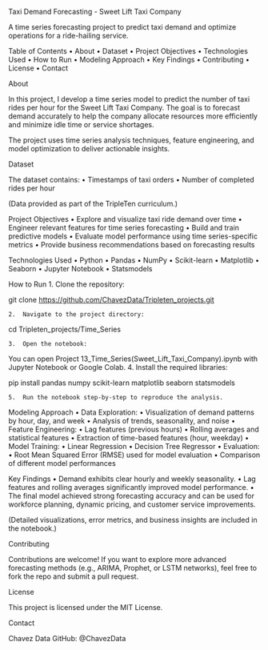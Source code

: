 Taxi Demand Forecasting - Sweet Lift Taxi Company

A time series forecasting project to predict taxi demand and optimize operations for a ride-hailing service.

Table of Contents
	•	About
	•	Dataset
	•	Project Objectives
	•	Technologies Used
	•	How to Run
	•	Modeling Approach
	•	Key Findings
	•	Contributing
	•	License
	•	Contact

About

In this project, I develop a time series model to predict the number of taxi rides per hour for the Sweet Lift Taxi Company.
The goal is to forecast demand accurately to help the company allocate resources more efficiently and minimize idle time or service shortages.

The project uses time series analysis techniques, feature engineering, and model optimization to deliver actionable insights.

Dataset

The dataset contains:
	•	Timestamps of taxi orders
	•	Number of completed rides per hour

(Data provided as part of the TripleTen curriculum.)

Project Objectives
	•	Explore and visualize taxi ride demand over time
	•	Engineer relevant features for time series forecasting
	•	Build and train predictive models
	•	Evaluate model performance using time series-specific metrics
	•	Provide business recommendations based on forecasting results

Technologies Used
	•	Python
	•	Pandas
	•	NumPy
	•	Scikit-learn
	•	Matplotlib
	•	Seaborn
	•	Jupyter Notebook
	•	Statsmodels

How to Run
	1.	Clone the repository:

git clone https://github.com/ChavezData/Tripleten_projects.git

	2.	Navigate to the project directory:

cd Tripleten_projects/Time_Series

	3.	Open the notebook:

You can open Project 13_Time_Series(Sweet_Lift_Taxi_Company).ipynb with Jupyter Notebook or Google Colab.
	4.	Install the required libraries:

pip install pandas numpy scikit-learn matplotlib seaborn statsmodels

	5.	Run the notebook step-by-step to reproduce the analysis.

Modeling Approach
	•	Data Exploration:
	•	Visualization of demand patterns by hour, day, and week
	•	Analysis of trends, seasonality, and noise
	•	Feature Engineering:
	•	Lag features (previous hours)
	•	Rolling averages and statistical features
	•	Extraction of time-based features (hour, weekday)
	•	Model Training:
	•	Linear Regression
	•	Decision Tree Regressor
	•	Evaluation:
	•	Root Mean Squared Error (RMSE) used for model evaluation
	•	Comparison of different model performances

Key Findings
	•	Demand exhibits clear hourly and weekly seasonality.
	•	Lag features and rolling averages significantly improved model performance.
	•	The final model achieved strong forecasting accuracy and can be used for workforce planning, dynamic pricing, and customer service improvements.

(Detailed visualizations, error metrics, and business insights are included in the notebook.)

Contributing

Contributions are welcome!
If you want to explore more advanced forecasting methods (e.g., ARIMA, Prophet, or LSTM networks), feel free to fork the repo and submit a pull request.

License

This project is licensed under the MIT License.

Contact

Chavez Data
GitHub: @ChavezData
